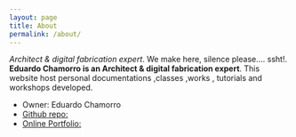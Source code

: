 ```yaml
---
layout: page
title: About
permalink: /about/
---
```

*Architect & digital fabrication expert*. We make here, silence please.... ssht!.
**Eduardo Chamorro is an Architect & digital fabrication expert**. This website host personal documentations ,classes ,works , tutorials and workshops developed.

* Owner: Eduardo Chamorro
* [Github repo:](https://github.com/EDUARDOCHAMORRO)
* [Online Portfolio:](http://eduardochamorro.github.io/beansreels/index.html)
